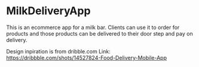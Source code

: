 # MilkDeliveryApp
This is an ecommerce app for a milk bar. Clients can use it to order for products and those products can be delivered to their door step and pay on delivery.

Design inpiration is from dribble.com
Link: https://dribbble.com/shots/14527824-Food-Delivery-Mobile-App
